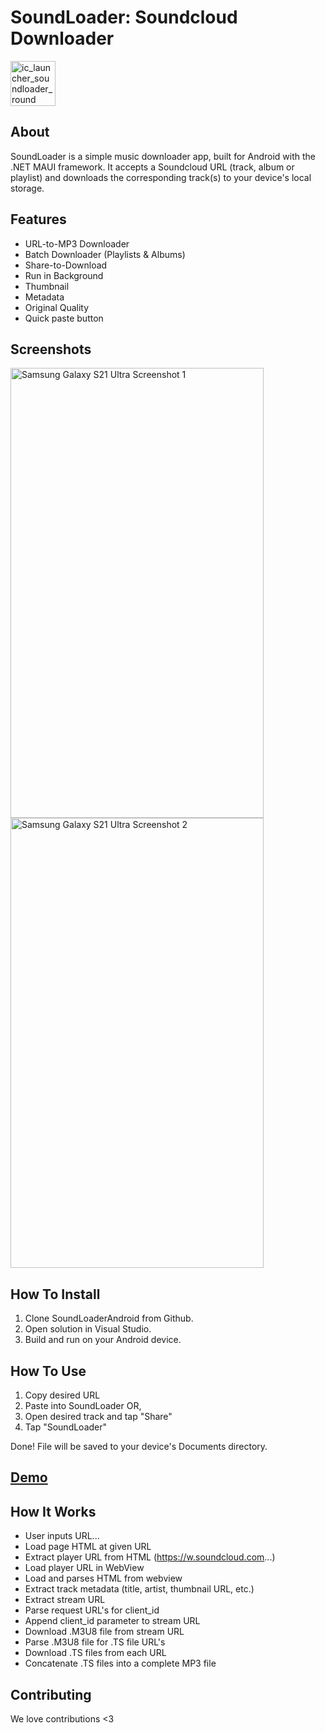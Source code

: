 # SoundLoader: Soundcloud Downloader

<img width="72" height="72" alt="ic_launcher_soundloader_round" src="https://github.com/user-attachments/assets/1cd86fc9-3afa-415c-8bcf-6d0cd810ab82" />  

## About

SoundLoader is a simple music downloader app, built for Android with the .NET MAUI framework.  It accepts a Soundcloud URL (track, album or playlist) and downloads the corresponding track(s) to your device's local storage.


## Features

*  URL-to-MP3 Downloader
*  Batch Downloader (Playlists & Albums)
*  Share-to-Download
*  Run in Background
*  Thumbnail
*  Metadata
*  Original Quality
*  Quick paste button

## Screenshots

<img width="405" height="720" alt="Samsung Galaxy S21 Ultra Screenshot 1" src="https://github.com/user-attachments/assets/ae7b687a-7609-4f2a-b28a-54cd3d7710dd" />
<img width="405" height="720" alt="Samsung Galaxy S21 Ultra Screenshot 2" src="https://github.com/user-attachments/assets/cc057454-9e08-4ad9-b9d1-49dbfd81e113" />


## How To Install

1.  Clone SoundLoaderAndroid from Github.
2.  Open solution in Visual Studio.
3.  Build and run on your Android device.


## How To Use

1.  Copy desired URL
2.  Paste into SoundLoader
OR,
1.  Open desired track and tap "Share"
2.  Tap "SoundLoader"

Done!  File will be saved to your device's Documents directory.


## [Demo](https://youtu.be/Evi0wVs-WLI?si=z8fdNlIfUhn9m3Xa)


## How It Works

*  User inputs URL...
*  Load page HTML at given URL
*  Extract player URL from HTML (https://w.soundcloud.com...)
*  Load player URL in WebView
*  Load and parses HTML from webview
*  Extract track metadata (title, artist, thumbnail URL, etc.)
*  Extract stream URL
*  Parse request URL's for client_id
*  Append client_id parameter to stream URL
*  Download .M3U8 file from stream URL
*  Parse .M3U8 file for .TS file URL's
*  Download .TS files from each URL
*  Concatenate .TS files into a complete MP3 file


## Contributing

We love contributions <3
